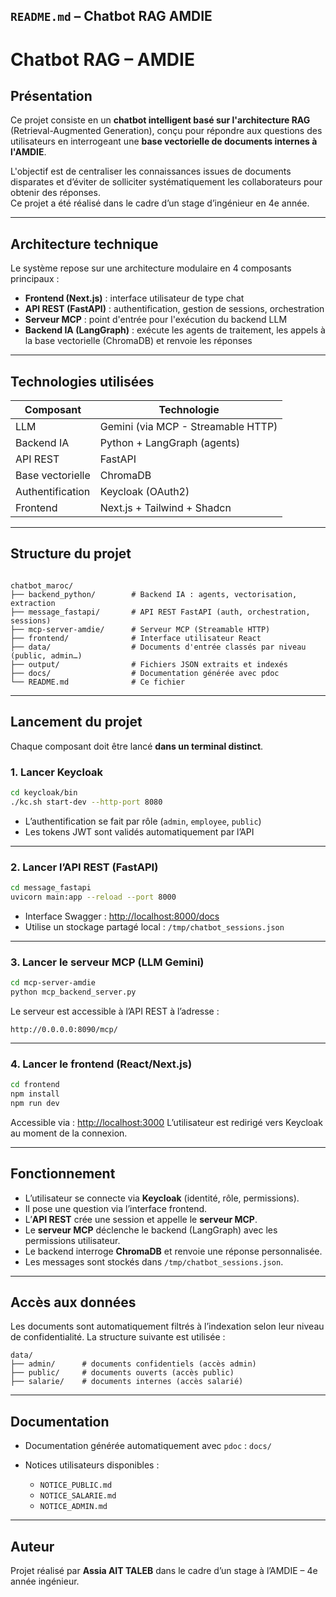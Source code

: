 ## `README.md` – Chatbot RAG AMDIE

# Chatbot RAG – AMDIE

## Présentation

Ce projet consiste en un **chatbot intelligent basé sur l'architecture RAG** (Retrieval-Augmented Generation), conçu pour répondre aux questions des utilisateurs en interrogeant une **base vectorielle de documents internes à l'AMDIE**.

L'objectif est de centraliser les connaissances issues de documents disparates et d’éviter de solliciter systématiquement les collaborateurs pour obtenir des réponses.  
Ce projet a été réalisé dans le cadre d’un stage d’ingénieur en 4e année.

---

## Architecture technique

Le système repose sur une architecture modulaire en 4 composants principaux :

- **Frontend (Next.js)** : interface utilisateur de type chat
- **API REST (FastAPI)** : authentification, gestion de sessions, orchestration
- **Serveur MCP** : point d'entrée pour l'exécution du backend LLM
- **Backend IA (LangGraph)** : exécute les agents de traitement, les appels à la base vectorielle (ChromaDB) et renvoie les réponses

---

## Technologies utilisées

| Composant        | Technologie                      |
|------------------|----------------------------------|
| LLM              | Gemini (via MCP - Streamable HTTP) |
| Backend IA       | Python + LangGraph (agents)      |
| API REST         | FastAPI                          |
| Base vectorielle | ChromaDB                         |
| Authentification | Keycloak (OAuth2)                |
| Frontend         | Next.js + Tailwind + Shadcn      |

---

## Structure du projet

```

chatbot_maroc/
├── backend_python/        # Backend IA : agents, vectorisation, extraction
├── message_fastapi/       # API REST FastAPI (auth, orchestration, sessions)
├── mcp-server-amdie/      # Serveur MCP (Streamable HTTP)
├── frontend/              # Interface utilisateur React
├── data/                  # Documents d'entrée classés par niveau (public, admin…)
├── output/                # Fichiers JSON extraits et indexés
├── docs/                  # Documentation générée avec pdoc
└── README.md              # Ce fichier

````

---

## Lancement du projet

Chaque composant doit être lancé **dans un terminal distinct**.

### 1. Lancer Keycloak

```bash
cd keycloak/bin
./kc.sh start-dev --http-port 8080
````

* L’authentification se fait par rôle (`admin`, `employee`, `public`)
* Les tokens JWT sont validés automatiquement par l’API

---

### 2. Lancer l’API REST (FastAPI)

```bash
cd message_fastapi
uvicorn main:app --reload --port 8000
```

* Interface Swagger : [http://localhost:8000/docs](http://localhost:8000/docs)
* Utilise un stockage partagé local : `/tmp/chatbot_sessions.json`

---

### 3. Lancer le serveur MCP (LLM Gemini)

```bash
cd mcp-server-amdie
python mcp_backend_server.py
```

Le serveur est accessible à l’API REST à l’adresse :

```
http://0.0.0.0:8090/mcp/
```

---

### 4. Lancer le frontend (React/Next.js)

```bash
cd frontend
npm install
npm run dev
```

Accessible via : [http://localhost:3000](http://localhost:3000)
L’utilisateur est redirigé vers Keycloak au moment de la connexion.

---

## Fonctionnement

* L’utilisateur se connecte via **Keycloak** (identité, rôle, permissions).
* Il pose une question via l’interface frontend.
* L’**API REST** crée une session et appelle le **serveur MCP**.
* Le **serveur MCP** déclenche le backend (LangGraph) avec les permissions utilisateur.
* Le backend interroge **ChromaDB** et renvoie une réponse personnalisée.
* Les messages sont stockés dans `/tmp/chatbot_sessions.json`.

---

## Accès aux données

Les documents sont automatiquement filtrés à l’indexation selon leur niveau de confidentialité.
La structure suivante est utilisée :

```
data/
├── admin/      # documents confidentiels (accès admin)
├── public/     # documents ouverts (accès public)
├── salarie/    # documents internes (accès salarié) 
```

---

## Documentation

* Documentation générée automatiquement avec `pdoc` : `docs/`
* Notices utilisateurs disponibles :

  * `NOTICE_PUBLIC.md`
  * `NOTICE_SALARIE.md`
  * `NOTICE_ADMIN.md`

---

## Auteur

Projet réalisé par **Assia AIT TALEB** dans le cadre d’un stage à l’AMDIE – 4e année ingénieur.

